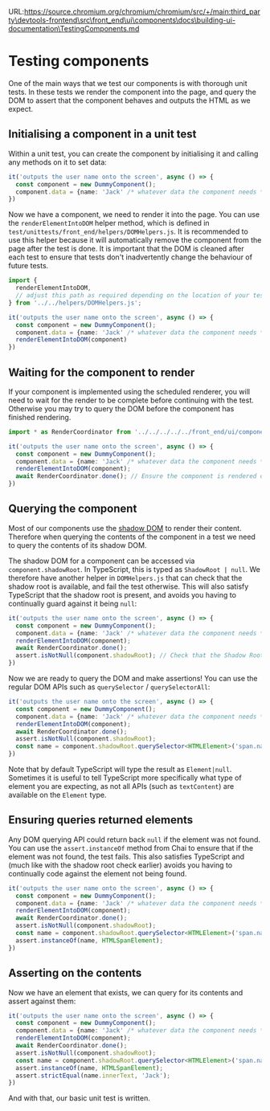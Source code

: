 URL:https://source.chromium.org/chromium/chromium/src/+/main:third_party\devtools-frontend\src\front_end\ui\components\docs\building-ui-documentation\TestingComponents.md
# Testing components

One of the main ways that we test our components is with thorough unit tests. In these tests we render the component into the page, and query the DOM to assert that the component behaves and outputs the HTML as we expect.

## Initialising a component in a unit test

Within a unit test, you can create the component by initialising it and calling any methods on it to set data:

```ts
it('outputs the user name onto the screen', async () => {
  const component = new DummyComponent();
  component.data = {name: 'Jack' /* whatever data the component needs */}
})
```

Now we have a component, we need to render it into the page. You can use the `renderElementIntoDOM` helper method, which is defined in `test/unittests/front_end/helpers/DOMHelpers.js`. It is recommended to use this helper because it will automatically remove the component from the page after the test is done. It is important that the DOM is cleaned after each test to ensure that tests don't inadvertently change the behaviour of future tests.

```ts
import {
  renderElementIntoDOM,
  // adjust this path as required depending on the location of your test file
} from '../../helpers/DOMHelpers.js';

it('outputs the user name onto the screen', async () => {
  const component = new DummyComponent();
  component.data = {name: 'Jack' /* whatever data the component needs */}
  renderElementIntoDOM(component)
})
```

## Waiting for the component to render

If your component is implemented using the scheduled renderer, you will need to wait for the render to be complete before continuing with the test. Otherwise you may try to query the DOM before the component has finished rendering.

```ts
import * as RenderCoordinator from '../../../../../front_end/ui/components/render_coordinator/render_coordinator.js';

it('outputs the user name onto the screen', async () => {
  const component = new DummyComponent();
  component.data = {name: 'Jack' /* whatever data the component needs */}
  renderElementIntoDOM(component);
  await RenderCoordinator.done(); // Ensure the component is rendered onto the page.
})
```

## Querying the component

Most of our components use the [shadow DOM](https://developer.mozilla.org/en-US/docs/Web/API/Web_components/Using_shadow_DOM) to render their content. Therefore when querying the contents of the component in a test we need to query the contents of its shadow DOM.

The shadow DOM for a component can be accessed via `component.shadowRoot`. In TypeScript, this is typed as `ShadowRoot | null`. We therefore have another helper in `DOMHelpers.js` that can check that the shadow root is available, and fail the test otherwise. This will also satisfy TypeScript that the shadow root is present, and avoids you having to continually guard against it being `null`:

```ts
it('outputs the user name onto the screen', async () => {
  const component = new DummyComponent();
  component.data = {name: 'Jack' /* whatever data the component needs */}
  renderElementIntoDOM(component);
  await RenderCoordinator.done();
  assert.isNotNull(component.shadowRoot); // Check that the Shadow Root exists.
})
```

Now we are ready to query the DOM and make assertions! You can use the regular DOM APIs such as `querySelector` / `querySelectorAll`:

```ts
it('outputs the user name onto the screen', async () => {
  const component = new DummyComponent();
  component.data = {name: 'Jack' /* whatever data the component needs */}
  renderElementIntoDOM(component);
  await RenderCoordinator.done();
  assert.isNotNull(component.shadowRoot);
  const name = component.shadowRoot.querySelector<HTMLElement>('span.name');
})
```

Note that by default TypeScript will type the result as `Element|null`. Sometimes it is useful to tell TypeScript more specifically what type of element you are expecting, as not all APIs (such as `textContent`) are available on the `Element` type.

## Ensuring queries returned elements

Any DOM querying API could return back `null` if the element was not found. You can use the `assert.instanceOf` method from Chai to ensure that if the element was not found, the test fails. This also satisfies TypeScript and (much like with the shadow root check earlier) avoids you having to continually code against the element not being found.


```ts
it('outputs the user name onto the screen', async () => {
  const component = new DummyComponent();
  component.data = {name: 'Jack' /* whatever data the component needs */}
  renderElementIntoDOM(component);
  await RenderCoordinator.done();
  assert.isNotNull(component.shadowRoot);
  const name = component.shadowRoot.querySelector<HTMLElement>('span.name');
  assert.instanceOf(name, HTMLSpanElement);
})
```

## Asserting on the contents

Now we have an element that exists, we can query for its contents and assert against them:

```ts
it('outputs the user name onto the screen', async () => {
  const component = new DummyComponent();
  component.data = {name: 'Jack' /* whatever data the component needs */}
  renderElementIntoDOM(component);
  await RenderCoordinator.done();
  assert.isNotNull(component.shadowRoot);
  const name = component.shadowRoot.querySelector<HTMLElement>('span.name');
  assert.instanceOf(name, HTMLSpanElement);
  assert.strictEqual(name.innerText, 'Jack');
})
```

And with that, our basic unit test is written.
